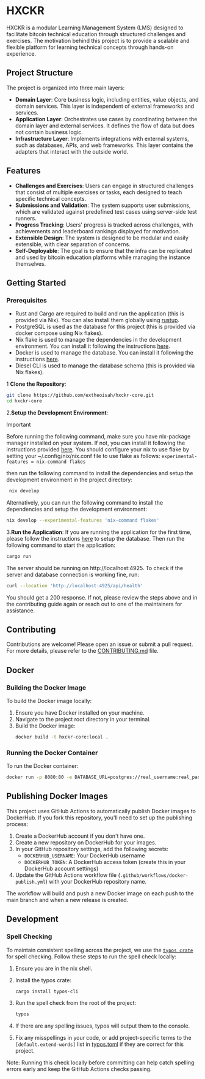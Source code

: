 # HXCKR

HXCKR is a modular Learning Management System (LMS) designed to facilitate bitcoin technical education through structured challenges and exercises. The motivation behind this project is to provide a scalable and flexible platform for learning technical concepts through hands-on experience.

## Project Structure

The project is organized into three main layers:

- **Domain Layer**: Core business logic, including entities, value objects, and domain services. This layer is independent of external frameworks and services.
- **Application Layer**: Orchestrates use cases by coordinating between the domain layer and external services. It defines the flow of data but does not contain business logic.
- **Infrastructure Layer**: Implements integrations with external systems, such as databases, APIs, and web frameworks. This layer contains the adapters that interact with the outside world.

## Features

- **Challenges and Exercises**: Users can engage in structured challenges that consist of multiple exercises or tasks, each designed to teach specific technical concepts.
- **Submissions and Validation**: The system supports user submissions, which are validated against predefined test cases using server-side test runners.
- **Progress Tracking**: Users' progress is tracked across challenges, with achievements and leaderboard rankings displayed for motivation.
- **Extensible Design**: The system is designed to be modular and easily extensible, with clear separation of concerns.
- **Self-Deployable**: The goal is to ensure that the infra can be replicated and used by bitcoin education platforms while managing the instance themselves.

## Getting Started

### Prerequisites

- Rust and Cargo are required to build and run the application (this is provided via Nix). You can also install them globally using [rustup](https://rustup.rs/).
- PostgreSQL is used as the database for this project (this is provided via docker compose using Nix flakes).
- Nix flake is used to manage the dependencies in the development environment. You can install it following the instructions [here](https://nixos.org/download.html).
- Docker is used to manage the database. You can install it following the instructions [here](https://docs.docker.com/get-docker/).
- Diesel CLI is used to manage the database schema (this is provided via Nix flakes).

1 **Clone the Repository**:

   ```bash
   git clone https://github.com/extheoisah/hxckr-core.git
   cd hxckr-core
   ```

2.**Setup the Development Environment**:
> [!IMPORTANT]
> Before running the following command, make sure you have nix-package manager installed on your system. If not, you can install it following the instructions provided [here](https://nixos.org/download.html).
> You should configure your nix to use flake by setting your ~/.config/nix/nix.conf file to use flake as follows: `experimental-features = nix-command flakes`

then run the following command to install the dependencies and setup the development environment in the project directory:

   ```bash
    nix develop
   ```

Alternatively, you can run the following command to install the dependencies and setup the development environment:

   ```bash
   nix develop --experimental-features 'nix-command flakes'
   ```

3.**Run the Application**:
If you are running the application for the first time, please follow the instructions [here](CONTRIBUTING.md) to setup the database. Then run the following command to start the application:

   ```bash
   cargo run
   ```

The server should be running on http://localhost:4925. To check if the server and database connection is working fine, run:

```bash
curl --location 'http://localhost:4925/api/health'
```

You should get a 200 response. If not, please review the steps above and in the contributing guide again or reach out to one of the maintainers for assistance.

## Contributing

Contributions are welcome! Please open an issue or submit a pull request. For more details, please refer to the [CONTRIBUTING.md](CONTRIBUTING.md) file.

## Docker

### Building the Docker Image

To build the Docker image locally:

1. Ensure you have Docker installed on your machine.
2. Navigate to the project root directory in your terminal.
3. Build the Docker image:
   ```bash
   docker build -t hxckr-core:local .
   ```

### Running the Docker Container

To run the Docker container:

```bash
docker run -p 8080:80 -e DATABASE_URL=postgres://real_username:real_password@real_host/real_db hxckr-core:local
```

## Publishing Docker Images

This project uses GitHub Actions to automatically publish Docker images to DockerHub. If you fork this repository, you'll need to set up the publishing process:

1. Create a DockerHub account if you don't have one.
2. Create a new repository on DockerHub for your images.
3. In your GitHub repository settings, add the following secrets:
   - `DOCKERHUB_USERNAME`: Your DockerHub username
   - `DOCKERHUB_TOKEN`: A DockerHub access token (create this in your DockerHub account settings)
4. Update the GitHub Actions workflow file (`.github/workflows/docker-publish.yml`) with your DockerHub repository name.

The workflow will build and push a new Docker image on each push to the main branch and when a new release is created.

## Development

### Spell Checking

To maintain consistent spelling across the project, we use the [`typos crate`](https://github.com/crate-ci/typos) for spell checking. Follow these steps to run the spell check locally:

1. Ensure you are in the nix shell.

2. Install the typos crate:

   ```bash
   cargo install typos-cli
   ```

3. Run the spell check from the root of the project:

   ```bash
   typos
   ```

4. If there are any spelling issues, typos will output them to the console.

5. Fix any misspellings in your code, or add project-specific terms to the `[default.extend-words]` list in [typos.toml](./typos.toml) if they are correct for this project.

Note: Running this check locally before committing can help catch spelling errors early and keep the GitHub Actions checks passing.
